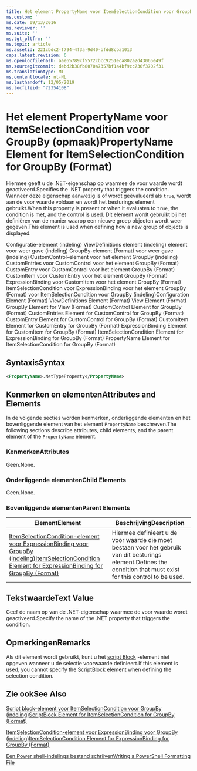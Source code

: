 ```yaml
---
title: Het element PropertyName voor ItemSelectionCondition voor GroupBy (indeling) | Microsoft Docs
ms.custom: ''
ms.date: 09/13/2016
ms.reviewer: ''
ms.suite: ''
ms.tgt_pltfrm: ''
ms.topic: article
ms.assetid: 221cbdc2-f794-4f3a-9d40-bfdd8cba1013
caps.latest.revision: 6
ms.openlocfilehash: aae65789cf5572cbcc9251eca802a2d43065e49f
ms.sourcegitcommit: debd2b38fb8070a7357bf1a4bf9cc736f3702f31
ms.translationtype: MT
ms.contentlocale: nl-NL
ms.lasthandoff: 12/05/2019
ms.locfileid: "72354108"
---
```

# <a name="propertyname-element-for-itemselectioncondition-for-groupby-format"></a><span data-ttu-id="3f6b3-102">Het element PropertyName voor ItemSelectionCondition voor GroupBy (opmaak)</span><span class="sxs-lookup"><span data-stu-id="3f6b3-102">PropertyName Element for ItemSelectionCondition for GroupBy (Format)</span></span>

<span data-ttu-id="3f6b3-103">Hiermee geeft u de .NET-eigenschap op waarmee de voor waarde wordt geactiveerd.</span><span class="sxs-lookup"><span data-stu-id="3f6b3-103">Specifies the .NET property that triggers the condition.</span></span> <span data-ttu-id="3f6b3-104">Wanneer deze eigenschap aanwezig is of wordt geëvalueerd als `true`, wordt aan de voor waarde voldaan en wordt het besturings element gebruikt.</span><span class="sxs-lookup"><span data-stu-id="3f6b3-104">When this property is present or when it evaluates to `true`, the condition is met, and the control is used.</span></span> <span data-ttu-id="3f6b3-105">Dit element wordt gebruikt bij het definiëren van de manier waarop een nieuwe groep objecten wordt weer gegeven.</span><span class="sxs-lookup"><span data-stu-id="3f6b3-105">This element is used when defining how a new group of objects is displayed.</span></span>

<span data-ttu-id="3f6b3-106">Configuratie-element (indeling) ViewDefinitions element (indeling) element voor weer gave (indeling) GroupBy-element (Format) voor weer gave (indeling) CustomControl-element voor het element GroupBy (indeling) CustomEntries voor CustomControl voor het element GroupBy (Format) CustomEntry voor CustomControl voor het element GroupBy (Format) CustomItem voor CustomEntry voor het element GroupBy (Format) ExpressionBinding voor CustomItem voor het element GroupBy (Format) ItemSelectionCondition voor ExpressionBinding voor het element GroupBy (Format) voor ItemSelectionCondition voor GroupBy (indeling)</span><span class="sxs-lookup"><span data-stu-id="3f6b3-106">Configuration Element (Format) ViewDefinitions Element (Format) View Element (Format) GroupBy Element for View (Format) CustomControl Element for GroupBy (Format) CustomEntries Element for CustomControl for GroupBy (Format) CustomEntry Element for CustomControl for GroupBy (Format) CustomItem Element for CustomEntry for GroupBy (Format) ExpressionBinding Element for CustomItem for GroupBy (Format) ItemSelectionCondition Element for ExpressionBinding for GroupBy (Format) PropertyName Element for ItemSelectionCondition for GroupBy (Format)</span></span>

## <a name="syntax"></a><span data-ttu-id="3f6b3-107">Syntaxis</span><span class="sxs-lookup"><span data-stu-id="3f6b3-107">Syntax</span></span>

```xml
<PropertyName>.NetTypeProperty</PropertyName>
```

## <a name="attributes-and-elements"></a><span data-ttu-id="3f6b3-108">Kenmerken en elementen</span><span class="sxs-lookup"><span data-stu-id="3f6b3-108">Attributes and Elements</span></span>

<span data-ttu-id="3f6b3-109">In de volgende secties worden kenmerken, onderliggende elementen en het bovenliggende element van het element `PropertyName` beschreven.</span><span class="sxs-lookup"><span data-stu-id="3f6b3-109">The following sections describe attributes, child elements, and the parent element of the `PropertyName` element.</span></span>

### <a name="attributes"></a><span data-ttu-id="3f6b3-110">Kenmerken</span><span class="sxs-lookup"><span data-stu-id="3f6b3-110">Attributes</span></span>

<span data-ttu-id="3f6b3-111">Geen.</span><span class="sxs-lookup"><span data-stu-id="3f6b3-111">None.</span></span>

### <a name="child-elements"></a><span data-ttu-id="3f6b3-112">Onderliggende elementen</span><span class="sxs-lookup"><span data-stu-id="3f6b3-112">Child Elements</span></span>

<span data-ttu-id="3f6b3-113">Geen.</span><span class="sxs-lookup"><span data-stu-id="3f6b3-113">None.</span></span>

### <a name="parent-elements"></a><span data-ttu-id="3f6b3-114">Bovenliggende elementen</span><span class="sxs-lookup"><span data-stu-id="3f6b3-114">Parent Elements</span></span>

|<span data-ttu-id="3f6b3-115">Element</span><span class="sxs-lookup"><span data-stu-id="3f6b3-115">Element</span></span>|<span data-ttu-id="3f6b3-116">Beschrijving</span><span class="sxs-lookup"><span data-stu-id="3f6b3-116">Description</span></span>|
|-------------|-----------------|
|[<span data-ttu-id="3f6b3-117">ItemSelectionCondition-element voor ExpressionBinding voor GroupBy (indeling)</span><span class="sxs-lookup"><span data-stu-id="3f6b3-117">ItemSelectionCondition Element for ExpressionBinding for GroupBy (Format)</span></span>](./itemselectioncondition-element-for-expressionbinding-for-groupby-format.md)|<span data-ttu-id="3f6b3-118">Hiermee definieert u de voor waarde die moet bestaan voor het gebruik van dit besturings element.</span><span class="sxs-lookup"><span data-stu-id="3f6b3-118">Defines the condition that must exist for this control to be used.</span></span>|

## <a name="text-value"></a><span data-ttu-id="3f6b3-119">Tekstwaarde</span><span class="sxs-lookup"><span data-stu-id="3f6b3-119">Text Value</span></span>

<span data-ttu-id="3f6b3-120">Geef de naam op van de .NET-eigenschap waarmee de voor waarde wordt geactiveerd.</span><span class="sxs-lookup"><span data-stu-id="3f6b3-120">Specify the name of the .NET property that triggers the condition.</span></span>

## <a name="remarks"></a><span data-ttu-id="3f6b3-121">Opmerkingen</span><span class="sxs-lookup"><span data-stu-id="3f6b3-121">Remarks</span></span>

<span data-ttu-id="3f6b3-122">Als dit element wordt gebruikt, kunt u het [script Block](./scriptblock-element-for-itemselectioncondition-for-groupby-format.md) -element niet opgeven wanneer u de selectie voorwaarde definieert.</span><span class="sxs-lookup"><span data-stu-id="3f6b3-122">If this element is used, you cannot specify the [ScriptBlock](./scriptblock-element-for-itemselectioncondition-for-groupby-format.md) element when defining the selection condition.</span></span>

## <a name="see-also"></a><span data-ttu-id="3f6b3-123">Zie ook</span><span class="sxs-lookup"><span data-stu-id="3f6b3-123">See Also</span></span>

[<span data-ttu-id="3f6b3-124">Script block-element voor ItemSelectionCondition voor GroupBy (indeling)</span><span class="sxs-lookup"><span data-stu-id="3f6b3-124">ScriptBlock Element for ItemSelectionCondition for GroupBy (Format)</span></span>](./scriptblock-element-for-itemselectioncondition-for-groupby-format.md)

[<span data-ttu-id="3f6b3-125">ItemSelectionCondition-element voor ExpressionBinding voor GroupBy (indeling)</span><span class="sxs-lookup"><span data-stu-id="3f6b3-125">ItemSelectionCondition Element for ExpressionBinding for GroupBy (Format)</span></span>](./itemselectioncondition-element-for-expressionbinding-for-groupby-format.md)

[<span data-ttu-id="3f6b3-126">Een Power shell-indelings bestand schrijven</span><span class="sxs-lookup"><span data-stu-id="3f6b3-126">Writing a PowerShell Formatting File</span></span>](./writing-a-powershell-formatting-file.md)
